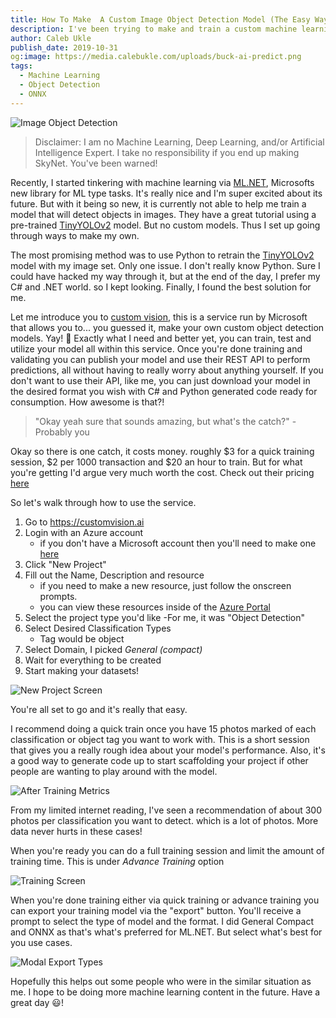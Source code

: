 ```yaml
---
title: How To Make  A Custom Image Object Detection Model (The Easy Way)
description: I've been trying to make and train a custom machine learning model for detecting specific objects in images. After some exploring, I found a massively easy way to do this. Here is my found solution to build, train, and output the model in the desired ML Format! 
author: Caleb Ukle
publish_date: 2019-10-31
og:image: https://media.calebukle.com/uploads/buck-ai-predict.png
tags:
  - Machine Learning
  - Object Detection
  - ONNX
---
```


![Image Object Detection](https://media.calebukle.com/uploads/buck-ai-predict.png)

> Disclaimer: I am no Machine Learning, Deep Learning, and/or Artificial Intelligence Expert. I take no responsibility if you end up making SkyNet. You've been warned!

Recently, I started tinkering with machine learning via [ML.NET](https://dotnet.microsoft.com/apps/machinelearning-ai/ml-dotnet), Microsofts new library for ML type tasks. It's really nice and I'm super excited about its future. But with it being so new, it is currently not able to help me train a model that will detect objects in images. They have a great tutorial using a pre-trained [TinyYOLOv2](https://github.com/onnx/models/tree/master/vision/object_detection_segmentation/tiny_yolov2) model. But no custom models. Thus I set up going through ways to make my own. 

The most promising method was to use Python to retrain the [TinyYOLOv2](https://github.com/onnx/models/tree/master/vision/object_detection_segmentation/tiny_yolov2) model with my image set. Only one issue. I don't really know Python. Sure I could have hacked my way through it, but at the end of the day, I prefer my C# and .NET world. so I kept looking. Finally, I found the best solution for me. 

Let me introduce you to [custom vision](https://customvision.ai), this is a service run by Microsoft that allows you to... you guessed it, make your own custom object detection models. Yay! 🎉 Exactly what I need and better yet, you can train, test and utilize your model all within this service. Once you're done training and validating you can publish your model and use their REST API to perform predictions, all without having to really worry about anything yourself. If you don't want to use their API, like me, you can just download your model in the desired format you wish with C# and Python generated code ready for consumption. How awesome is that?!

> "Okay yeah sure that sounds amazing, but what's the catch?" - Probably you

Okay so there is one catch, it costs money. roughly $3 for a quick training session, $2 per 1000 transaction and $20 an hour to train. But for what you're getting I'd argue very much worth the cost. Check out their pricing [here](https://azure.microsoft.com/en-us/pricing/details/cognitive-services/custom-vision-service/) 

So let's walk through how to use the service. 
1. Go to https://customvision.ai
1. Login with an Azure account 
    - if you don't have a Microsoft account then you'll need to make one [here](https://portal.azure.com/) 
1. Click "New Project"
1. Fill out the Name, Description and resource
    - if you need to make a new resource, just follow the onscreen prompts. 
    - you can view these resources inside of the [Azure Portal](https://portal.azure.com/)
1. Select the project type you'd like
    -For me, it was "Object Detection"
1. Select Desired Classification Types
    - Tag would be object
1. Select Domain, I picked _General (compact)_
1. Wait for everything to be created
1. Start making your datasets!

![New Project Screen](https://media.calebukle.com/uploads/new-resource-modal.png)

You're all set to go and it's really that easy. 

I recommend doing a quick train once you have 15 photos marked of each classification or object tag you want to work with. This is a short session that gives you a really rough idea about your model's performance. Also, it's a good way to generate code up to start scaffolding your project if other people are wanting to play around with the model. 

![After Training Metrics](https://media.calebukle.com/uploads/custom-ai-metrics.png)

From my limited internet reading, I've seen a recommendation of about 300 photos per classification you want to detect. which is a lot of photos. More data never hurts in these cases!

When you're ready you can do a full training session and limit the amount of training time. This is under _Advance Training_ option

![Training Screen](https://media.calebukle.com/uploads/train-modal.png)

When you're done training either via quick training or advance training you can export your training model via the "export" button. You'll receive a prompt to select the type of model and the format. I did General Compact and ONNX as that's what's preferred for ML.NET. But select what's best for you use cases. 

![Modal Export Types](https://media.calebukle.com/uploads/model-types.png)

Hopefully this helps out some people who were in the similar situation as me. I hope to be doing more machine learning content in the future. Have a great day 😃!

